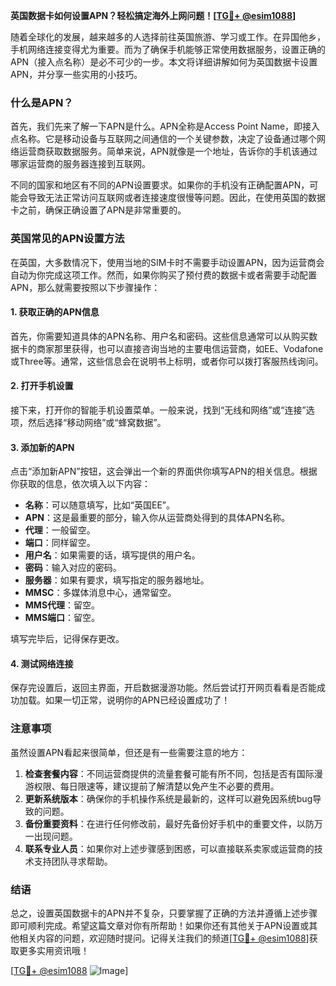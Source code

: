 **英国数据卡如何设置APN？轻松搞定海外上网问题！[[TG💪+ @esim1088](https://t.me/s/esim1088)]**

随着全球化的发展，越来越多的人选择前往英国旅游、学习或工作。在异国他乡，手机网络连接变得尤为重要。而为了确保手机能够正常使用数据服务，设置正确的APN（接入点名称）是必不可少的一步。本文将详细讲解如何为英国数据卡设置APN，并分享一些实用的小技巧。

### 什么是APN？

首先，我们先来了解一下APN是什么。APN全称是Access Point Name，即接入点名称。它是移动设备与互联网之间通信的一个关键参数，决定了设备通过哪个网络运营商获取数据服务。简单来说，APN就像是一个地址，告诉你的手机该通过哪家运营商的服务器连接到互联网。

不同的国家和地区有不同的APN设置要求。如果你的手机没有正确配置APN，可能会导致无法正常访问互联网或者连接速度很慢等问题。因此，在使用英国的数据卡之前，确保正确设置了APN是非常重要的。

### 英国常见的APN设置方法

在英国，大多数情况下，使用当地的SIM卡时不需要手动设置APN，因为运营商会自动为你完成这项工作。然而，如果你购买了预付费的数据卡或者需要手动配置APN，那么就需要按照以下步骤操作：

#### 1. 获取正确的APN信息

首先，你需要知道具体的APN名称、用户名和密码。这些信息通常可以从购买数据卡的商家那里获得，也可以直接咨询当地的主要电信运营商，如EE、Vodafone或Three等。通常，这些信息会在说明书上标明，或者你可以拨打客服热线询问。

#### 2. 打开手机设置

接下来，打开你的智能手机设置菜单。一般来说，找到“无线和网络”或“连接”选项，然后选择“移动网络”或“蜂窝数据”。

#### 3. 添加新的APN

点击“添加新APN”按钮，这会弹出一个新的界面供你填写APN的相关信息。根据你获取的信息，依次填入以下内容：
- **名称**：可以随意填写，比如“英国EE”。
- **APN**：这是最重要的部分，输入你从运营商处得到的具体APN名称。
- **代理**：一般留空。
- **端口**：同样留空。
- **用户名**：如果需要的话，填写提供的用户名。
- **密码**：输入对应的密码。
- **服务器**：如果有要求，填写指定的服务器地址。
- **MMSC**：多媒体消息中心，通常留空。
- **MMS代理**：留空。
- **MMS端口**：留空。

填写完毕后，记得保存更改。

#### 4. 测试网络连接

保存完设置后，返回主界面，开启数据漫游功能。然后尝试打开网页看看是否能成功加载。如果一切正常，说明你的APN已经设置成功了！

### 注意事项

虽然设置APN看起来很简单，但还是有一些需要注意的地方：

1. **检查套餐内容**：不同运营商提供的流量套餐可能有所不同，包括是否有国际漫游权限、每日限速等，建议提前了解清楚以免产生不必要的费用。
2. **更新系统版本**：确保你的手机操作系统是最新的，这样可以避免因系统bug导致的问题。
3. **备份重要资料**：在进行任何修改前，最好先备份好手机中的重要文件，以防万一出现问题。
4. **联系专业人员**：如果你对上述步骤感到困惑，可以直接联系卖家或运营商的技术支持团队寻求帮助。

### 结语

总之，设置英国数据卡的APN并不复杂，只要掌握了正确的方法并遵循上述步骤即可顺利完成。希望这篇文章对你有所帮助！如果你还有其他关于APN设置或其他相关内容的问题，欢迎随时提问。记得关注我们的频道[[TG💪+ @esim1088](https://t.me/s/esim1088)]获取更多实用资讯哦！

[[TG💪+ @esim1088](https://t.me/s/esim1088) ![Image](https://i.postimg.cc/4NQfJmqS/Snipaste-2025-05-13-00-14-12.png)]